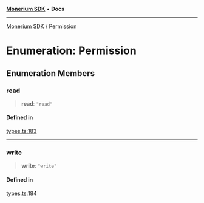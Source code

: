 [**Monerium SDK**](../README.md) • **Docs**

***

[Monerium SDK](../README.md) / Permission

# Enumeration: Permission

## Enumeration Members

### read

> **read**: `"read"`

#### Defined in

[types.ts:183](https://github.com/monerium/js-monorepo/blob/main/packages/sdk/src/types.ts#L183)

***

### write

> **write**: `"write"`

#### Defined in

[types.ts:184](https://github.com/monerium/js-monorepo/blob/main/packages/sdk/src/types.ts#L184)
